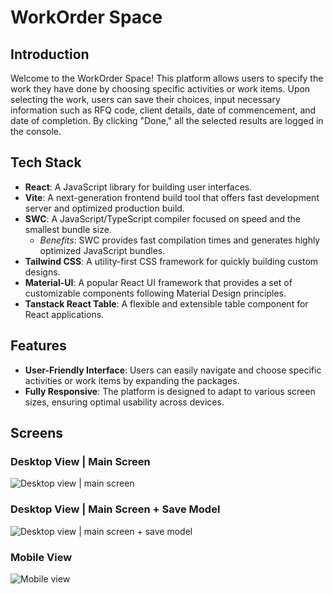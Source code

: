 # WorkOrder Space

## Introduction

Welcome to the WorkOrder Space! This platform allows users to specify the work they have done by choosing specific activities or work items. Upon selecting the work, users can save their choices, input necessary information such as RFQ code, client details, date of commencement, and date of completion. By clicking "Done," all the selected results are logged in the console.

## Tech Stack

- **React**: A JavaScript library for building user interfaces.
- **Vite**: A next-generation frontend build tool that offers fast development server and optimized production build.
- **SWC**: A JavaScript/TypeScript compiler focused on speed and the smallest bundle size.
  - *Benefits*: SWC provides fast compilation times and generates highly optimized JavaScript bundles.
- **Tailwind CSS**: A utility-first CSS framework for quickly building custom designs.
- **Material-UI**: A popular React UI framework that provides a set of customizable components following Material Design principles.
- **Tanstack React Table**: A flexible and extensible table component for React applications.

## Features

- **User-Friendly Interface**: Users can easily navigate and choose specific activities or work items by expanding the packages.
- **Fully Responsive**: The platform is designed to adapt to various screen sizes, ensuring optimal usability across devices.

## Screens

### Desktop View | Main Screen
![Desktop view | main screen](https://i.postimg.cc/qR2vfMDM/ob1.png)

### Desktop View | Main Screen + Save Model
![Desktop view | main screen + save model](https://i.postimg.cc/KzbyM7Qx/ob2.png)

### Mobile View
![Mobile view](https://i.postimg.cc/mrQvBz4q/ob3.png)
